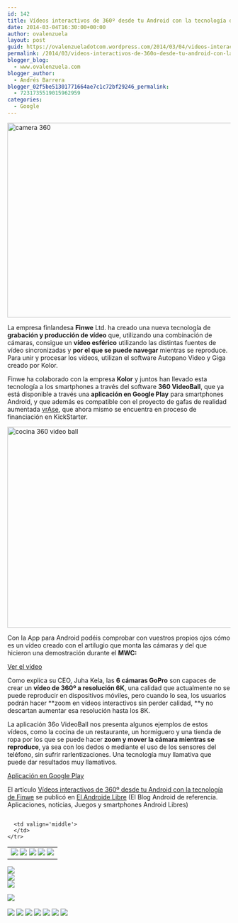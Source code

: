 ```yaml
---
id: 142
title: Vídeos interactivos de 360º desde tu Android con la tecnología de Finwe
date: 2014-03-04T16:30:00+00:00
author: ovalenzuela
layout: post
guid: https://ovalenzueladotcom.wordpress.com/2014/03/04/videos-interactivos-de-360o-desde-tu-android-con-la-tecnologia-de-finwe
permalink: /2014/03/videos-interactivos-de-360o-desde-tu-android-con-la-tecnologia-de-finwe.html
blogger_blog:
  - www.ovalenzuela.com
blogger_author:
  - Andrés Barrera
blogger_02f5be51301771664ae7c1c72bf29246_permalink:
  - 7231735519015962959
categories:
  - Google
---
```

[<img class="aligncenter size-full wp-image-129801" alt="camera 360" src="http://www.elandroidelibre.com/wp-content/uploads/2014/03/camera-360.png" width="701" height="439" />](http://www.elandroidelibre.com/wp-content/uploads/2014/03/camera-360.png)

La empresa finlandesa **Finwe** Ltd. ha creado una nueva tecnología de **grabación y producción de vídeo** que, utilizando una combinación de cámaras, consigue un **vídeo esférico** utilizando las distintas fuentes de vídeo sincronizadas y **por el que se puede navegar** mientras se reproduce. Para unir y procesar los vídeos, utilizan el software Autopano Video y Giga creado por Kolor.

Finwe ha colaborado con la empresa **Kolor** y juntos han llevado esta tecnología a los smartphones a través del software **360 VideoBall**, que ya está disponible a través una **aplicación en Google Play** para smartphones Android, y que además es compatible con el proyecto de gafas de realidad aumentada <a title="https://www.kickstarter.com/projects/2041280918/vrase-the-smartphone-virtual-reality-case" href="https://www.kickstarter.com/projects/2041280918/vrase-the-smartphone-virtual-reality-case" target="_blank">vrAse</a>, que ahora mismo se encuentra en proceso de financiación en KickStarter.

[<img class="aligncenter size-full wp-image-129802" alt="cocina 360 video ball" src="http://www.elandroidelibre.com/wp-content/uploads/2014/03/cocina-360-video-ball.png" width="823" height="453" />](http://www.elandroidelibre.com/wp-content/uploads/2014/03/cocina-360-video-ball.png)

Con la App para Android podéis comprobar con vuestros propios ojos cómo es un vídeo creado con el artilugio que monta las cámaras y del que hicieron una demostración durante el **MWC:**

[Ver el vídeo](http://www.elandroidelibre.com/2014/03/videos-interactivos-de-360o-desde-tu-android-con-la-tecnologia-de-finwe.html)

Como explica su CEO, Juha Kela, las **6 cámaras GoPro** son capaces de crear un **vídeo de 360º a resolución 6K**, una calidad que actualmente no se puede reproducir en dispositivos móviles, pero cuando lo sea, los usuarios podrán hacer **zoom en vídeos interactivos sin perder calidad, **y no descartan aumentar esa resolución hasta los 8K.

La aplicación 36o VideoBall nos presenta algunos ejemplos de estos vídeos, como la cocina de un restaurante, un hormiguero y una tienda de ropa por los que se puede hacer **zoom y mover la cámara mientras se reproduce**, ya sea con los dedos o mediante el uso de los sensores del teléfono, sin sufrir rarlentizaciones. Una tecnología muy llamativa que puede dar resultados muy llamativos.

<a target="_blank" href="https://play.google.com/store/apps/details?id=fi.finwe.panoramavideo">Aplicación en Google Play</a>

El artículo [Vídeos interactivos de 360º desde tu Android con la tecnología de Finwe](http://www.elandroidelibre.com/2014/03/videos-interactivos-de-360o-desde-tu-android-con-la-tecnologia-de-finwe.html) se publicó en [El Androide Libre](http://www.elandroidelibre.com) (El Blog Android de referencia. Aplicaciones, noticias, Juegos y smartphones Android Libres)


<img width="1" height="1" src="http://rss.feedsportal.com/c/34005/f/617036/s/37c945ca/sc/15/mf.gif" border="0" /> 

<div>
  <table border='0'>
    <tr>
      <td valign='middle'>
        <a href="http://share.feedsportal.com/share/twitter/?u=http%3A%2F%2Fwww.elandroidelibre.com%2F2014%2F03%2Fvideos-interactivos-de-360o-desde-tu-android-con-la-tecnologia-de-finwe.html&t=V%C3%ADdeos+interactivos+de+360%C2%BA+desde+tu+Android+con+la+tecnolog%C3%ADa+de+Finwe" target="_blank"><img src="http://res3.feedsportal.com/social/twitter.png" border="0" /></a> <a href="http://share.feedsportal.com/share/facebook/?u=http%3A%2F%2Fwww.elandroidelibre.com%2F2014%2F03%2Fvideos-interactivos-de-360o-desde-tu-android-con-la-tecnologia-de-finwe.html&t=V%C3%ADdeos+interactivos+de+360%C2%BA+desde+tu+Android+con+la+tecnolog%C3%ADa+de+Finwe" target="_blank"><img src="http://res3.feedsportal.com/social/facebook.png" border="0" /></a> <a href="http://share.feedsportal.com/share/linkedin/?u=http%3A%2F%2Fwww.elandroidelibre.com%2F2014%2F03%2Fvideos-interactivos-de-360o-desde-tu-android-con-la-tecnologia-de-finwe.html&t=V%C3%ADdeos+interactivos+de+360%C2%BA+desde+tu+Android+con+la+tecnolog%C3%ADa+de+Finwe" target="_blank"><img src="http://res3.feedsportal.com/social/linkedin.png" border="0" /></a> <a href="http://share.feedsportal.com/share/gplus/?u=http%3A%2F%2Fwww.elandroidelibre.com%2F2014%2F03%2Fvideos-interactivos-de-360o-desde-tu-android-con-la-tecnologia-de-finwe.html&t=V%C3%ADdeos+interactivos+de+360%C2%BA+desde+tu+Android+con+la+tecnolog%C3%ADa+de+Finwe" target="_blank"><img src="http://res3.feedsportal.com/social/googleplus.png" border="0" /></a> <a href="http://share.feedsportal.com/share/email/?u=http%3A%2F%2Fwww.elandroidelibre.com%2F2014%2F03%2Fvideos-interactivos-de-360o-desde-tu-android-con-la-tecnologia-de-finwe.html&t=V%C3%ADdeos+interactivos+de+360%C2%BA+desde+tu+Android+con+la+tecnolog%C3%ADa+de+Finwe" target="_blank"><img src="http://res3.feedsportal.com/social/email.png" border="0" /></a>
      </td>
      
      <td valign='middle'>
      </td>
    </tr>
  </table>
</div>

[<img src="http://da.feedsportal.com/r/187558480195/u/49/f/617036/c/34005/s/37c945ca/sc/15/rc/1/rc.img" border="0" />](http://da.feedsportal.com/r/187558480195/u/49/f/617036/c/34005/s/37c945ca/sc/15/rc/1/rc.htm)  
[<img src="http://da.feedsportal.com/r/187558480195/u/49/f/617036/c/34005/s/37c945ca/sc/15/rc/2/rc.img" border="0" />](http://da.feedsportal.com/r/187558480195/u/49/f/617036/c/34005/s/37c945ca/sc/15/rc/2/rc.htm)  
[<img src="http://da.feedsportal.com/r/187558480195/u/49/f/617036/c/34005/s/37c945ca/sc/15/rc/3/rc.img" border="0" />](http://da.feedsportal.com/r/187558480195/u/49/f/617036/c/34005/s/37c945ca/sc/15/rc/3/rc.htm)

[<img src="http://da.feedsportal.com/r/187558480195/u/49/f/617036/c/34005/s/37c945ca/a2.img" border="0" />](http://da.feedsportal.com/r/187558480195/u/49/f/617036/c/34005/s/37c945ca/a2.htm)
<img width="1" height="1" src="http://pi.feedsportal.com/r/187558480195/u/49/f/617036/c/34005/s/37c945ca/a2t.img" border="0" /> 

<div>
  <a href="http://feeds.feedburner.com/~ff/elandroidelibre?a=CjvMciCVkhU:MpCyVkZXFag:ecdYMiMMAMM"><img src="http://feeds.feedburner.com/~ff/elandroidelibre?d=ecdYMiMMAMM" border="0" /></a> <a href="http://feeds.feedburner.com/~ff/elandroidelibre?a=CjvMciCVkhU:MpCyVkZXFag:V_sGLiPBpWU"><img src="http://feeds.feedburner.com/~ff/elandroidelibre?i=CjvMciCVkhU:MpCyVkZXFag:V_sGLiPBpWU" border="0" /></a> <a href="http://feeds.feedburner.com/~ff/elandroidelibre?a=CjvMciCVkhU:MpCyVkZXFag:7Q72WNTAKBA"><img src="http://feeds.feedburner.com/~ff/elandroidelibre?d=7Q72WNTAKBA" border="0" /></a> <a href="http://feeds.feedburner.com/~ff/elandroidelibre?a=CjvMciCVkhU:MpCyVkZXFag:dnMXMwOfBR0"><img src="http://feeds.feedburner.com/~ff/elandroidelibre?d=dnMXMwOfBR0" border="0" /></a> <a href="http://feeds.feedburner.com/~ff/elandroidelibre?a=CjvMciCVkhU:MpCyVkZXFag:yIl2AUoC8zA"><img src="http://feeds.feedburner.com/~ff/elandroidelibre?d=yIl2AUoC8zA" border="0" /></a> <a href="http://feeds.feedburner.com/~ff/elandroidelibre?a=CjvMciCVkhU:MpCyVkZXFag:qj6IDK7rITs"><img src="http://feeds.feedburner.com/~ff/elandroidelibre?d=qj6IDK7rITs" border="0" /></a> <a href="http://feeds.feedburner.com/~ff/elandroidelibre?a=CjvMciCVkhU:MpCyVkZXFag:I9og5sOYxJI"><img src="http://feeds.feedburner.com/~ff/elandroidelibre?d=I9og5sOYxJI" border="0" /></a>
</div>

<img src="http://feeds.feedburner.com/~r/elandroidelibre/~4/CjvMciCVkhU" height="1" width="1" />